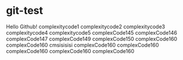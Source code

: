 # git-test
Hello Github!
complexitycode1
complexitycode2
complexitycode3
complexitycode4
complexitycode5
complexCode145
complexCode146
complexCode147
complexCode149
complexCode150
complexCode160
complexCode160
cmsisisisi
complexCode160
complexCode160
complexCode160
complexCode160
complexCode160 
